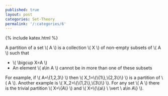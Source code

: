 ```yaml
---
published: true
layout: post
categories: Set-Theory
permalink: '/:categories/6'
---
```

{% include katex.html %}

A partition of a set \\( A \\) is a collection \\( X \\) of non-empty subsets of \\( A \\) such that

- \\( \bigcup X=A \\)
- An element \\( a\in A \\) cannot be in more than one of these subsets

For example, if \\( A=\\{1,2,3\\} \\) then \\( X_1=\\{\\{1\\},\\{2,3\\}\\} \\) is a partition of \\( A \\). Another example is \\( X_2=\\{\\{1,2\\},\\{3\\}\\} \\). For any set \\( A \\) there is the trivial partition \\( X=\\{A\\} \\) and \\( X=\\{\\{a\\} \ \vert \ a\in A\\} \\).
